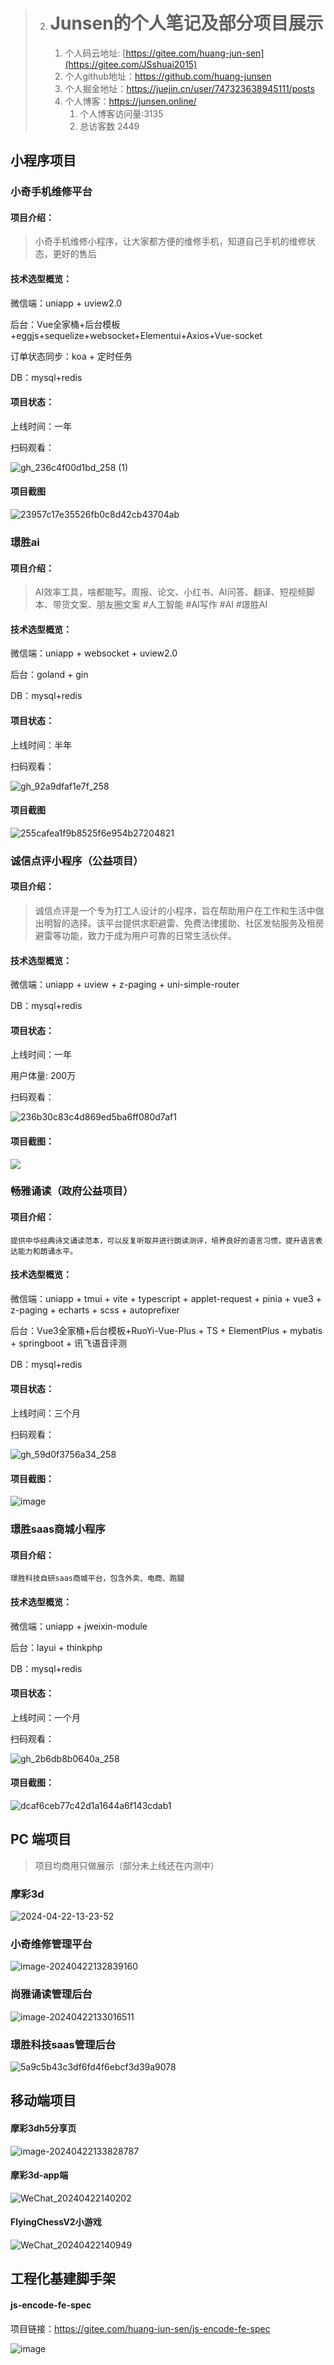 > 2. # Junsen的个人笔记及部分项目展示
>
>    1. 个人码云地址: [https://gitee.com/huang-jun-sen](https://gitee.com/JSshuai2015)
>    2. 个人github地址：https://github.com/huang-junsen
>    3. 个人掘金地址：https://juejin.cn/user/747323638945111/posts
>    4. 个人博客：https://junsen.online/
>       1. 个人博客访问量:3135
>       2. 总访客数 2449
>

## 小程序项目

### 小奇手机维修平台

#### 项目介绍：

> 小奇手机维修小程序，让大家都方便的维修手机，知道自己手机的维修状态，更好的售后

#### 技术选型概览： 

微信端：uniapp + uview2.0

后台：Vue全家桶+后台模板+eggjs+sequelize+websocket+Elementui+Axios+Vue-socket

订单状态同步：koa + 定时任务

DB：mysql+redis 

#### 项目状态：

上线时间：一年

扫码观看：

![gh_236c4f00d1bd_258 (1)](https://tuchuang.junsen.online/i/2024/04/22/kckgux-2.jpg)

#### 项目截图

![23957c17e35526fb0c8d42cb43704ab](https://tuchuang.junsen.online/i/2024/04/22/kdrdxk-2.jpg)

### 璟胜ai

#### 项目介绍：

> AI效率工具，啥都能写。周报、论文、小红书、AI问答、翻译、短视频脚本、带货文案、朋友圈文案 #人工智能 #AI写作 #AI #璟胜AI

#### 技术选型概览： 

微信端：uniapp + websocket + uview2.0

后台：goland + gin

DB：mysql+redis 

#### 项目状态：

上线时间：半年

扫码观看：

![gh_92a9dfaf1e7f_258](https://tuchuang.junsen.online/i/2024/04/22/kfddzk-2.jpg)



#### 项目截图

![255cafea1f9b8525f6e954b27204821](https://tuchuang.junsen.online/i/2024/04/22/kfba6o-2.jpg)

### 诚信点评小程序（公益项目）

#### 项目介绍：

> 诚信点评是一个专为打工人设计的小程序，旨在帮助用户在工作和生活中做出明智的选择。该平台提供求职避雷、免费法律援助、社区发帖服务及租房避雷等功能，致力于成为用户可靠的日常生活伙伴。

#### 技术选型概览： 

微信端：uniapp + uview +  z-paging + uni-simple-router

DB：mysql+redis 

#### 项目状态：

上线时间：一年

用户体量: 200万

扫码观看：

![236b30c83c4d869ed5ba6ff080d7af1](https://tuchuang.junsen.online/i/2024/04/22/lv8qyg-2.jpg)

#### 项目截图：

![](https://tuchuang.junsen.online/i/2024/04/22/ktwg6g-2.png)

### 畅雅诵读（政府公益项目）

#### 项目介绍：

```
提供中华经典诗文诵读范本，可以反复听取并进行朗读测评，培养良好的语言习惯，提升语言表达能力和朗诵水平。
```

#### 技术选型概览： 

微信端：uniapp + tmui + vite + typescript + applet-request + pinia + vue3 + z-paging + echarts + scss + autoprefixer

后台：Vue3全家桶+后台模板+RuoYi-Vue-Plus \+ TS + ElementPlus + mybatis + springboot + 讯飞语音评测

DB：mysql+redis 

#### 项目状态：

上线时间：三个月

扫码观看：

![gh_59d0f3756a34_258](https://tuchuang.junsen.online/i/2024/04/22/km43jr-2.jpg)

#### 项目截图：

![image](https://tuchuang.junsen.online/i/2024/04/22/kp3n72-2.png)



### 璟胜saas商城小程序

#### 项目介绍：

```
璟胜科技自研saas商城平台，包含外卖、电商、跑腿
```

#### 技术选型概览： 

微信端：uniapp + jweixin-module

后台：layui + thinkphp

DB：mysql+redis 

#### 项目状态：

上线时间：一个月

扫码观看：

![gh_2b6db8b0640a_258](https://tuchuang.junsen.online/i/2024/04/22/lswyjd-2.jpg)

#### 项目截图：

![dcaf6ceb77c42d1a1644a6f143cdab1](https://tuchuang.junsen.online/i/2024/04/22/ltg4x4-2.jpg)



##  PC 端项目

> 项目均商用只做展示（部分未上线还在内测中）

### 摩彩3d

![2024-04-22-13-23-52](https://tuchuang.junsen.online/i/2024/04/22/ly7yrx-2.gif)

### 小奇维修管理平台

![image-20240422132839160](https://tuchuang.junsen.online/i/2024/04/22/lyuzk7-2.png)

### 尚雅诵读管理后台

![image-20240422133016511](https://tuchuang.junsen.online/i/2024/04/22/lzx9ha-2.png)

### 璟胜科技saas管理后台

![5a9c5b43c3df6fd4f6ebcf3d39a9078](https://tuchuang.junsen.online/i/2024/04/22/m0q84o-2.png)

## 移动端项目

#### 摩彩3dh5分享页

![image-20240422133828787](https://tuchuang.junsen.online/i/2024/04/22/m4r7j0-2.png)

#### 摩彩3d-app端

![WeChat_20240422140202](https://tuchuang.junsen.online/i/2024/04/22/n7dsee.gif)

#### FlyingChessV2小游戏

![WeChat_20240422140949](https://tuchuang.junsen.online/i/2024/04/22/nbtq0h.gif)

## 工程化基建脚手架

#### js-encode-fe-spec

项目链接：https://gitee.com/huang-jun-sen/js-encode-fe-spec

![image](https://tuchuang.junsen.online/i/2024/04/22/nmvf1n-2.png)

